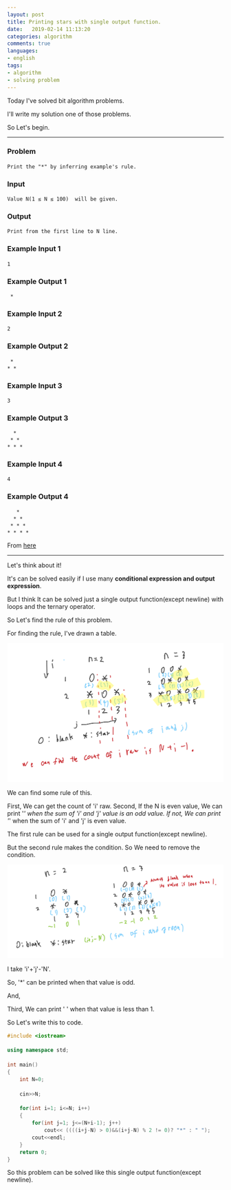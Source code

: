 ```yaml
---
layout: post
title: Printing stars with single output function. 
date:   2019-02-14 11:13:20
categories: algorithm
comments: true
languages:
- english
tags:
- algorithm
- solving problem
---
```


Today I've solved bit algorithm problems.

I'll write my solution one of those problems.

So Let's begin.

---

### Problem

```
Print the "*" by inferring example's rule.
```

### Input

```
Value N(1 ≤ N ≤ 100)  will be given.
```

### Output

```
Print from the first line to N line.
```

### Example Input 1

```
1
```

### Example  Output 1

```
 *
```

### Example Input 2

```
2
```

### Example Output 2
```
 *
* *
```
### Example Input 3

```
3
```
### Example Output 3
```
  *
 * *
* * *
```
### Example Input 4

```
4
```
### Example Output 4
```
   *
  * *
 * * *
* * * *
```

From [here](https://www.acmicpc.net/problem/10991)

---

Let's think about it!

It's can be solved easily if I use many **conditional expression and output expression**.

But I think It can be solved just a single output function(except newline) with loops and the ternary operator.

So Let's find the rule of this problem.

For finding the rule, I've drawn a table.

![first](/uploads/2019-02-14/1.png)

We can find some rule of this.

First, We can get the count of 'i' raw.
Second, If the N is even value, We can print '*' when the sum of 'i' and 'j' value is an odd value. If not, We can print '*' when the sum of 'i' and 'j' is even value.

The first rule can be used for a single output function(except newline). 

But the second rule makes the condition.  So We need to remove the condition.

![second](/uploads/2019-02-14/2.png)

I take 'i'+'j'-'N'.

So, '*' can be printed when that value is odd.

And,

Third, We can print ' ' when that value is less than 1.

So Let's write this to code.

```cpp
#include <iostream>

using namespace std;

int main()
{
    int N=0;

    cin>>N;

    for(int i=1; i<=N; i++)
    {   
        for(int j=1; j<=(N+i-1); j++)
            cout<< ((((i+j-N) > 0)&&(i+j-N) % 2 != 0)? "*" : " ");
        cout<<endl;
    }   
    return 0;
}
```

So this problem can be solved like this single output function(except newline).

